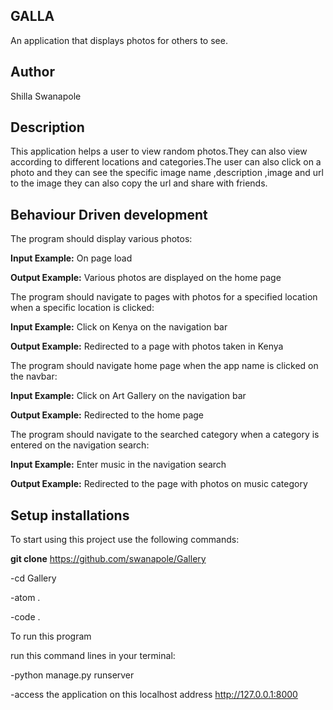 ## GALLA

An application that displays photos for others to see.

## Author

Shilla Swanapole

## Description

This application helps a user to view random photos.They can also view according to different locations and categories.The user can also click on a photo and they can see the specific image name ,description ,image and url to the image they can also copy the url and share with friends.

## Behaviour Driven development


The program should display various photos:

**Input Example:** On page load

**Output Example:** Various photos are displayed on the home page

The program should navigate to pages with photos for a specified location when a specific location is clicked:

**Input Example:** Click on Kenya on the navigation bar

**Output Example:** Redirected to a page with photos taken in Kenya

The program should navigate home page when the app name is clicked on the navbar:

**Input Example:** Click on Art Gallery on the navigation bar

**Output Example:** Redirected to the home page

The program should navigate to the searched category when a category is entered on the navigation search:

**Input Example:** Enter music in the navigation search

**Output Example:** Redirected to the page with photos on music category

## Setup installations

To start using this project use the following commands:

**git clone** https://github.com/swanapole/Gallery

-cd Gallery

-atom .

-code .

To run this program

run this command lines in your terminal:

-python manage.py runserver

-access the application on this localhost address http://127.0.0.1:8000
